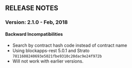 ## RELEASE NOTES

### Version: 2.1.0 - Feb, 2018

#### Backward Incompatibilities
* Search by contract hash code instead of contract name
* Using blockapps-rest 5.0.1 and Strato `7811608240693e5021fbe9310c20dac9e24f972b`
* Will not work with earlier versions.
